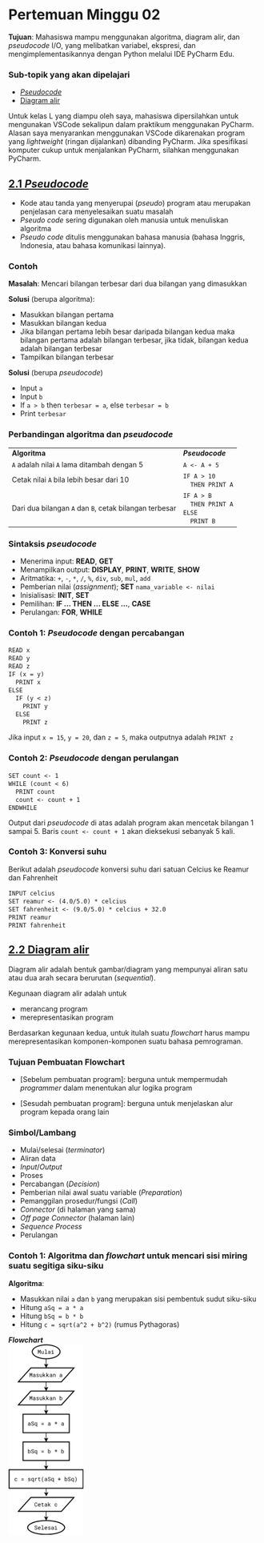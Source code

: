 # Pertemuan Minggu 02

**Tujuan**:
Mahasiswa mampu menggunakan algoritma, diagram alir,
dan _pseudocode_ I/O, yang melibatkan variabel, ekspresi,
dan mengimplementasikannya dengan Python melalui
IDE PyCharm Edu.

### Sub-topik yang akan dipelajari
- [_Pseudocode_](#21-pseudocode)
- [Diagram alir](#22-diagram-alir)

Untuk kelas L yang diampu oleh saya, mahasiswa dipersilahkan
untuk mengunakan VSCode sekalipun dalam praktikum menggunakan
PyCharm. Alasan saya menyarankan menggunakan VSCode dikarenakan
program yang _lightweight_ (ringan dijalankan) dibanding
PyCharm. Jika spesifikasi komputer cukup untuk menjalankan
PyCharm, silahkan menggunakan PyCharm.


## [2.1 _Pseudocode_](#sub-topik-yang-akan-dipelajari)

- Kode atau tanda yang menyerupai (_pseudo_) program atau 
  merupakan penjelasan cara menyelesaikan suatu masalah
- _Pseudo code_ sering digunakan oleh manusia untuk menuliskan 
  algoritma
- _Pseudo code_ ditulis menggunakan bahasa manusia 
  (bahasa Inggris, Indonesia, atau bahasa komunikasi lainnya).

### Contoh

**Masalah**: Mencari bilangan terbesar dari dua bilangan yang dimasukkan

**Solusi** (berupa algoritma): 
- Masukkan bilangan pertama
- Masukkan bilangan kedua
- Jika bilangan pertama lebih besar daripada bilangan kedua maka bilangan
  pertama adalah bilangan terbesar, jika tidak, bilangan kedua
  adalah bilangan terbesar
- Tampilkan bilangan terbesar

**Solusi** (berupa _pseudocode_)
- Input `a`
- Input `b`
- If `a > b` then `terbesar = a`, else `terbesar = b`
- Print `terbesar`

### Perbandingan algoritma dan _pseudocode_

<table width="300">
  <tr>
    <td> <b>Algoritma</b> 
    <td> <b><i>Pseudocode</i></b> 
  <tr>
    <td> <code>A</code> adalah nilai <code>A</code> lama ditambah dengan 5
    <td> <code>A <- A + 5 </code>
  <tr>
    <td> Cetak nilai <code>A</code> bila lebih besar dari 10
    <td> <code>IF A > 10</code><br>
         <code>  THEN PRINT A</code>
  <tr>
    <td> Dari dua bilangan <code>A</code> dan <code>B</code>,
         cetak bilangan terbesar
    <td> <code>IF A > B</code><br>
         <code>  THEN PRINT A</code><br>
         <code>ELSE</code><br>
         <code>  PRINT B</code>
</table>

### Sintaksis _pseudocode_

- Menerima input: **READ**, **GET**
- Menampilkan output: **DISPLAY**, **PRINT**, **WRITE**, **SHOW**
- Aritmatika: `+`, `-`, `*`, `/`, `%`, `div`, `sub`, `mul`, `add`
- Pemberian nilai (_assignment_); **SET** `nama_variable <- nilai`
- Inisialisasi: **INIT**, **SET**
- Pemilihan: **IF ... THEN ... ELSE ...**, **CASE**
- Perulangan: **FOR**, **WHILE**

### Contoh 1: _Pseudocode_ dengan percabangan

```
READ x
READ y
READ z
IF (x = y) 
  PRINT x
ELSE
  IF (y < z)
    PRINT y
  ELSE
    PRINT z
```

Jika input `x = 15`, `y = 20`, dan `z = 5`, maka outputnya adalah 
`PRINT z`

### Contoh 2: _Pseudocode_ dengan perulangan

```
SET count <- 1
WHILE (count < 6)
  PRINT count
  count <- count + 1
ENDWHILE
```

Output dari _pseudocode_ di atas adalah program akan mencetak bilangan
1 sampai 5.
Baris `count <- count + 1` akan dieksekusi sebanyak 5 kali.


### Contoh 3: Konversi suhu

Berikut adalah _pseudocode_ konversi suhu dari satuan Celcius ke
Reamur dan Fahrenheit

```
INPUT celcius
SET reamur <- (4.0/5.0) * celcius
SET fahrenheit <- (9.0/5.0) * celcius + 32.0
PRINT reamur
PRINT fahrenheit
```

## [2.2 Diagram alir](#sub-topik-yang-akan-dipelajari)

Diagram alir adalah bentuk gambar/diagram yang mempunyai aliran satu atau 
dua arah secara berurutan (_sequential_).

Kegunaan diagram alir adalah untuk 
- merancang program
- merepresentasikan program 

Berdasarkan kegunaan kedua, untuk itulah suatu _flowchart_ harus mampu
merepresentasikan komponen-komponen suatu bahasa pemrograman.

### Tujuan Pembuatan Flowchart
- [Sebelum pembuatan program]: berguna untuk mempermudah _programmer_
  dalam menentukan alur logika program

- [Sesudah pembuatan program]: berguna untuk menjelaskan alur program
  kepada orang lain

### Simbol/Lambang 
- Mulai/selesai (_terminator_)
- Aliran data
- _Input_/_Output_
- Proses
- Percabangan (_Decision_)
- Pemberian nilai awal suatu variable (_Preparation_)
- Pemanggilan prosedur/fungsi (_Call_)
- _Connector_ (di halaman yang sama)
- _Off page Connector_ (halaman lain)
- _Sequence Process_
- Perulangan

### Contoh 1: Algoritma dan _flowchart_ untuk mencari sisi miring suatu segitiga siku-siku

**Algoritma**:
- Masukkan nilai `a` dan `b` yang merupakan sisi pembentuk sudut siku-siku
- Hitung `aSq = a * a`
- Hitung `bSq = b * b`
- Hitung `c = sqrt(a^2 + b^2)` (rumus Pythagoras)

**_Flowchart_**    
<img src="figures/temperature-conversion.drawio.png" width=150>